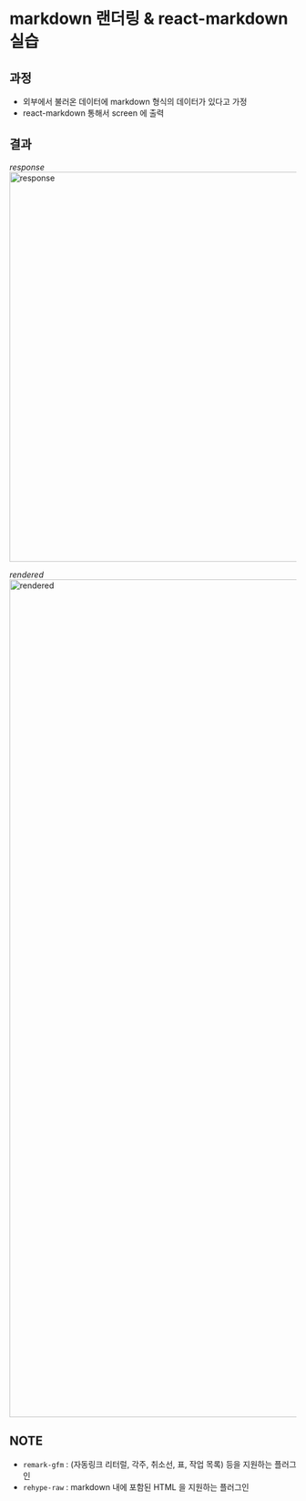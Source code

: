 # markdown 랜더링 & react-markdown 실습

## 과정

- 외부에서 불러온 데이터에 markdown 형식의 데이터가 있다고 가정
- react-markdown 통해서 screen 에 출력

## 결과

_response_
<img width="684" alt="response" src="https://github.com/2023-frontend1/PMT_Laboratory/assets/50646145/4a7d8ce4-1663-4b1f-880d-b16a963fe027">

_rendered_
<img width="1470" alt="rendered" src="https://github.com/2023-frontend1/PMT_Laboratory/assets/50646145/fd65f900-3dde-4ba3-9ebb-87d90e495040">

## NOTE

- `remark-gfm` : (자동링크 리터럴, 각주, 취소선, 표, 작업 목록) 등을 지원하는 플러그인
- `rehype-raw` : markdown 내에 포함된 HTML 을 지원하는 플러그인

